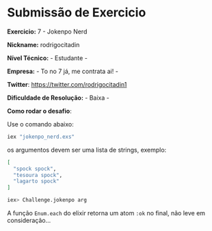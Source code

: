 # Submissão de Exercicio

**Exercicio:** 7 - Jokenpo Nerd

**Nickname:** rodrigocitadin

**Nível Técnico:** - Estudante -

**Empresa:** - To no 7 já, me contrata ai! -

**Twitter**: https://twitter.com/rodrigocitadin1

**Dificuldade de Resolução:** - Baixa -

**Como rodar o desafio**: 

Use o comando abaixo: 
```bash
iex "jokenpo_nerd.exs"
```

os argumentos devem ser uma lista de strings, exemplo:

```elixir
[
  "spock spock",
  "tesoura spock",
  "lagarto spock"
]
```

```bash
iex> Challenge.jokenpo arg
```

A função `Enum.each` do elixir retorna um atom `:ok` no final, não leve em consideração...
